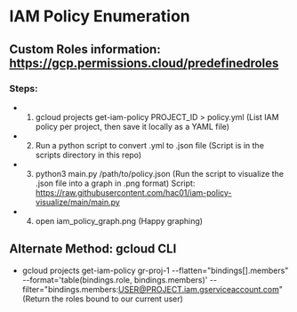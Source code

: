 # IAM Policy Enumeration

## Custom Roles information: https://gcp.permissions.cloud/predefinedroles

### Steps:

 - 1) gcloud projects get-iam-policy PROJECT_ID > policy.yml (List IAM policy per project, then save it locally as a YAML file)

 - 2) Run a python script to convert .yml to .json file (Script is in the scripts directory in this repo)

 - 3) python3 main.py /path/to/policy.json (Run the script to visualize the .json file into a graph in .png format) Script: https://raw.githubusercontent.com/hac01/iam-policy-visualize/main/main.py
  
 - 4) open iam_policy_graph.png (Happy graphing)

## Alternate Method: gcloud CLI

 - gcloud projects get-iam-policy gr-proj-1 --flatten="bindings[].members" --format='table(bindings.role, bindings.members)' --filter="bindings.members:USER@PROJECT.iam.gserviceaccount.com" (Return the roles bound to our current user)
